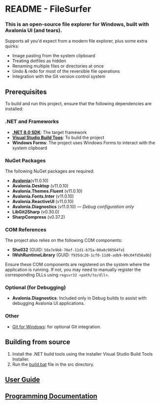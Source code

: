 # README - FileSurfer

### This is an open-source file explorer for Windows, built with Avalonia UI (and tears).
Supports all you'd expect from a modern file explorer, plus some extra quirks:
- Image pasting from the system clipboard
- Treating dotfiles as hidden
- Renaming multiple files or directories at once
- Undo & redo for most of the reversible file operations
- Integration with the Git version control system


## Prerequisites
To build and run this project, ensure that the following dependencies are installed:

### .NET and Frameworks
- **[.NET 8.0 SDK](https://dotnet.microsoft.com/en-us/download/dotnet/thank-you/sdk-8.0.401-windows-x64-installer)**: The target framework
- **[Visual Studio Build Toos](https://visualstudio.microsoft.com/cs/visual-cpp-build-tools/)**: To build the project
- **Windows Forms**: The project uses Windows Forms to interact with the system clipboard

### NuGet Packages
The following NuGet packages are required:
- **[Avalonia](https://avaloniaui.net/gettingstarted#installation)**(v11.0.10)
- **Avalonia.Desktop** (v11.0.10)
- **Avalonia.Themes.Fluent** (v11.0.10)
- **Avalonia.Fonts.Inter** (v11.0.10)
- **Avalonia.ReactiveUI** (v11.0.10)
- **Avalonia.Diagnostics** (v11.0.10) — *Debug configuration only*
- **LibGit2Sharp** (v0.30.0)
- **SharpCompress** (v0.37.2)

### COM References
The project also relies on the following COM components:
- **Shell32** (GUID: `50a7e9b0-70ef-11d1-b75a-00a0c90564fe`)
- **IWshRuntimeLibrary** (GUID: `f935dc20-1cf0-11d0-adb9-00c04fd58a0b`)

Ensure these COM components are registered on the system where the application is running. If not, you may need to manually register the corresponding DLLs using `regsvr32 <path/to/dll>`.

### Optional (for Debugging)
- **Avalonia.Diagnostics**: Included only in Debug builds to assist with debugging Avalonia UI applications.

### Other
- [Git for Windows](https://git-scm.com/download/win): for optional Git integration.


## Building from source
1) Install the .NET build tools using the installer Visual Studio Build Tools Installer.
2) Run the [build.bat](src/build.bat) file in the src directory.

[User Guide](docs/UserGuide.md)
---
[Programming Documentation](docs/ProgrammingDocumentation.md)
---